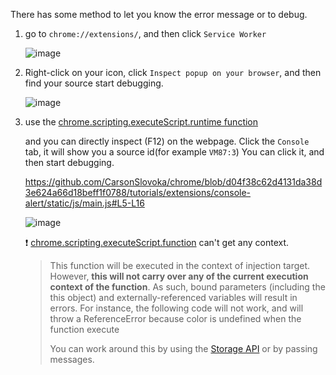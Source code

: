 There has some method to let you know the error message or to debug.

1. go to ``chrome://extensions/``, and then click ``Service Worker``

   ![image](https://user-images.githubusercontent.com/17170765/125274417-885adb80-e340-11eb-875d-775a95764282.png)


2. Right-click on your icon, click ``Inspect popup on your browser``, and then find your source start debugging.

    ![image](https://user-images.githubusercontent.com/17170765/125275802-0cfa2980-e342-11eb-8336-4133ed6f41a9.png)

3. use the [chrome.scripting.executeScript.runtime function](https://developer.chrome.com/docs/extensions/reference/scripting/#runtime-functions)

    and you can directly inspect (F12) on the webpage. Click the ``Console`` tab, it will show you a source id(for example ``VM87:3``) You can click it, and then start debugging.

    https://github.com/CarsonSlovoka/chrome/blob/d04f38c62d4131da38d3e624a66d18beff1f0788/tutorials/extensions/console-alert/static/js/main.js#L5-L16

    ![image](https://user-images.githubusercontent.com/17170765/125277651-49c72000-e344-11eb-8712-b325477fc795.png)

    ❗ [chrome.scripting.executeScript.function](https://developer.chrome.com/docs/extensions/reference/scripting/#runtime-functions) can't get any context.

    > This function will be executed in the context of injection target. However, **this will not carry over any of the current execution context of the function**. As such, bound parameters (including the this object) and externally-referenced variables will result in errors. For instance, the following code will not work, and will throw a ReferenceError because color is undefined when the function execute
    >
    > You can work around this by using the [Storage API](https://developer.chrome.com/docs/extensions/reference/storage/) or by passing messages.
